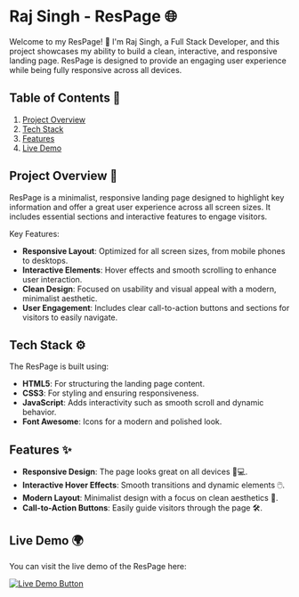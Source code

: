 # Raj Singh - ResPage 🌐

Welcome to my ResPage! 🌟 I'm Raj Singh, a Full Stack Developer, and this project showcases my ability to build a clean, interactive, and responsive landing page. ResPage is designed to provide an engaging user experience while being fully responsive across all devices.

## Table of Contents 📑
1. [Project Overview](#project-overview)
2. [Tech Stack](#tech-stack)
3. [Features](#features)
4. [Live Demo](#live-demo)

## Project Overview 📝

ResPage is a minimalist, responsive landing page designed to highlight key information and offer a great user experience across all screen sizes. It includes essential sections and interactive features to engage visitors.

Key Features:
- **Responsive Layout**: Optimized for all screen sizes, from mobile phones to desktops.
- **Interactive Elements**: Hover effects and smooth scrolling to enhance user interaction.
- **Clean Design**: Focused on usability and visual appeal with a modern, minimalist aesthetic.
- **User Engagement**: Includes clear call-to-action buttons and sections for visitors to easily navigate.

## Tech Stack ⚙️

The ResPage is built using:
- **HTML5**: For structuring the landing page content.
- **CSS3**: For styling and ensuring responsiveness.
- **JavaScript**: Adds interactivity such as smooth scroll and dynamic behavior.
- **Font Awesome**: Icons for a modern and polished look.

## Features ✨

- **Responsive Design**: The page looks great on all devices 📱💻.
- **Interactive Hover Effects**: Smooth transitions and dynamic elements 🖱️.
- **Modern Layout**: Minimalist design with a focus on clean aesthetics 🎨.
- **Call-to-Action Buttons**: Easily guide visitors through the page 🛠️.

## Live Demo 🌍

You can visit the live demo of the ResPage here:

[![Live Demo Button](https://img.shields.io/badge/Visit%20ResPage-007bff?style=for-the-badge&logo=github&logoColor=white)](https://respage.singhq.site)
